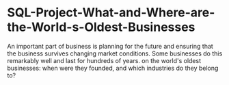 # SQL-Project-What-and-Where-are-the-World-s-Oldest-Businesses
An important part of business is planning for the future and ensuring that the business survives changing market conditions. Some businesses do this remarkably well and last for hundreds of years. on the world's oldest businesses: when were they founded, and which industries do they belong to?
